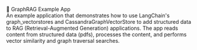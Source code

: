 🚀 GraphRAG Example App                                                      
An example application that demonstrates how to use LangChain's graph_vectorstores and CassandraGraphVectorStore to add structured data to RAG (Retrieval-Augmented Generation) applications. The app reads content from structured data (pdfs), processes the content, and performs vector similarity and graph traversal searches.
